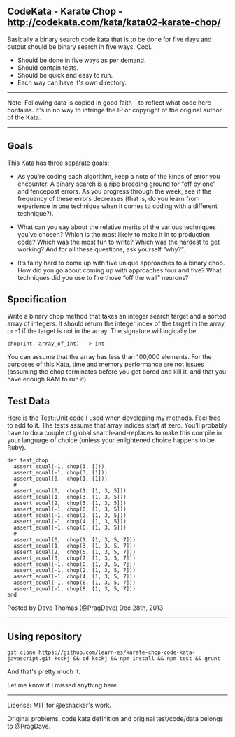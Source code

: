 CodeKata - Karate Chop - http://codekata.com/kata/kata02-karate-chop/
---

Basically a binary search code kata that is to be done for five days and output should be binary search in five ways. Cool.

 - Should be done in five ways as per demand.
 - Should contain tests.
 - Should be quick and easy to run.
 - Each way can have it's own directory.


<hr />

Note: Following data is copied in good faith - to reflect what code here contains. It's in no way to infringe the IP or copyright of the original author of the Kata.

<hr />

Goals
---

This Kata has three separate goals:

 - As you’re coding each algorithm, keep a note of the kinds of error you encounter. A binary search is a ripe breeding ground for “off by one” and fencepost errors. As you progress through the week, see if the frequency of these errors decreases (that is, do you learn from experience in one technique when it comes to coding with a different technique?).

 - What can you say about the relative merits of the various techniques you’ve chosen? Which is the most likely to make it in to production code? Which was the most fun to write? Which was the hardest to get working? And for all these questions, ask yourself “why?”.

 - It’s fairly hard to come up with five unique approaches to a binary chop. How did you go about coming up with approaches four and five? What techniques did you use to fire those “off the wall” neurons?


Specification
---

Write a binary chop method that takes an integer search target and a sorted array of integers. It should return the integer index of the target in the array, or -1 if the target is not in the array. The signature will logically be:

    chop(int, array_of_int)  -> int

You can assume that the array has less than 100,000 elements. For the purposes of this Kata, time and memory performance are not issues (assuming the chop terminates before you get bored and kill it, and that you have enough RAM to run it).

Test Data
---

Here is the Test::Unit code I used when developing my methods. Feel free to add to it. The tests assume that array indices start at zero. You’ll probably have to do a couple of global search-and-replaces to make this compile in your language of choice (unless your enlightened choice happens to be Ruby).

    def test_chop
      assert_equal(-1, chop(3, []))
      assert_equal(-1, chop(3, [1]))
      assert_equal(0,  chop(1, [1]))
      #
      assert_equal(0,  chop(1, [1, 3, 5]))
      assert_equal(1,  chop(3, [1, 3, 5]))
      assert_equal(2,  chop(5, [1, 3, 5]))
      assert_equal(-1, chop(0, [1, 3, 5]))
      assert_equal(-1, chop(2, [1, 3, 5]))
      assert_equal(-1, chop(4, [1, 3, 5]))
      assert_equal(-1, chop(6, [1, 3, 5]))
      #
      assert_equal(0,  chop(1, [1, 3, 5, 7]))
      assert_equal(1,  chop(3, [1, 3, 5, 7]))
      assert_equal(2,  chop(5, [1, 3, 5, 7]))
      assert_equal(3,  chop(7, [1, 3, 5, 7]))
      assert_equal(-1, chop(0, [1, 3, 5, 7]))
      assert_equal(-1, chop(2, [1, 3, 5, 7]))
      assert_equal(-1, chop(4, [1, 3, 5, 7]))
      assert_equal(-1, chop(6, [1, 3, 5, 7]))
      assert_equal(-1, chop(8, [1, 3, 5, 7]))
    end

Posted by Dave Thomas (@PragDave) Dec 28th, 2013 

<hr />


Using repository
---

`git clone https://github.com/learn-es/karate-chop-code-kata-javascript.git kcckj && cd kcckj && npm install && npm test && grunt`

And that's pretty much it.

Let me know if I missed anything here.

<hr />

License: MIT for @eshacker's work.


Original problems, code kata definition and original test/code/data belongs to @PragDave.
